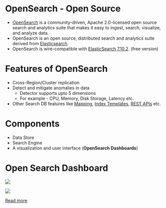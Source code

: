 # OpenSearch - Open Source
- [OpenSearch](https://opensearch.org/docs/latest/) is a community-driven, Apache 2.0-licensed open source search and analytics suite that makes it easy to ingest, search, visualize, and analyze data.
- OpenSearch is an open source, distributed search and analytics suite derived from [Elasticsearch](ElasticSearch/Readme.md).
- OpenSearch is wire-compatible with [ElasticSearch 7.10.2](ElasticSearch/Readme.md). (free version)

# Features of OpenSearch
- Cross-Region/Cluster replication
- Detect and mitigate anomalies in data
    - Detector supports upto 5 dimensions
    - For example - CPU, Memory, Disk Storage, Latency etc.
- Other Search DB features like [Mapping](Features/Mapping.md), [Index Templates](Features/IndexTemplates.md), [REST APIs](Features/RESTAPIs.md) etc.

# Components
- Data Store
- Search Engine
- A visualization and user interface (**OpenSearch Dashboards**)

# Open Search Dashboard

![](https://d2908q01vomqb2.cloudfront.net/b6692ea5df920cad691c20319a6fffd7a4a766b8/2024/08/08/BDB3004Screenshot4.png)

![](https://d2908q01vomqb2.cloudfront.net/b6692ea5df920cad691c20319a6fffd7a4a766b8/2024/08/08/BDB3004Screenshot5.png)

[Read more](https://aws.amazon.com/blogs/big-data/embed-amazon-opensearch-service-dashboards-in-your-application/)